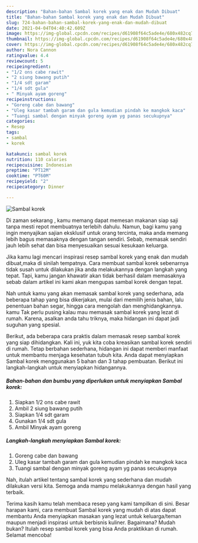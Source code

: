 ```yaml
---
description: "Bahan-bahan Sambal korek yang enak dan Mudah Dibuat"
title: "Bahan-bahan Sambal korek yang enak dan Mudah Dibuat"
slug: 724-bahan-bahan-sambal-korek-yang-enak-dan-mudah-dibuat
date: 2021-04-04T04:40:42.609Z
image: https://img-global.cpcdn.com/recipes/d61908f64c5ade4e/680x482cq70/sambal-korek-foto-resep-utama.jpg
thumbnail: https://img-global.cpcdn.com/recipes/d61908f64c5ade4e/680x482cq70/sambal-korek-foto-resep-utama.jpg
cover: https://img-global.cpcdn.com/recipes/d61908f64c5ade4e/680x482cq70/sambal-korek-foto-resep-utama.jpg
author: Nora Cannon
ratingvalue: 4.4
reviewcount: 5
recipeingredient:
- "1/2 ons cabe rawit"
- "2 siung bawang putih"
- "1/4 sdt garam"
- "1/4 sdt gula"
- " Minyak ayam goreng"
recipeinstructions:
- "Goreng cabe dan bawang"
- "Uleg kasar tambah garam dan gula kemudian pindah ke mangkok kaca"
- "Tuangi sambal dengan minyak goreng ayam yg panas secukupnya"
categories:
- Resep
tags:
- sambal
- korek

katakunci: sambal korek 
nutrition: 110 calories
recipecuisine: Indonesian
preptime: "PT12M"
cooktime: "PT60M"
recipeyield: "2"
recipecategory: Dinner

---
```



![Sambal korek](https://img-global.cpcdn.com/recipes/d61908f64c5ade4e/680x482cq70/sambal-korek-foto-resep-utama.jpg)

Di zaman  sekarang , kamu memang dapat memesan makanan siap saji tanpa mesti repot membuatnya terlebih dahulu. Namun, bagi kamu yang ingin menyajikan sajian eksklusif untuk orang tercinta, maka anda memang lebih bagus memasaknya dengan tangan sendiri. Sebab, memasak sendiri jauh lebih sehat dan bisa menyesuaikan sesuai kesukaan keluarga.

Jika kamu lagi mencari inspirasi resep sambal korek yang enak dan mudah dibuat,maka di sinilah tempatnya. Cara membuat sambal korek  sebenarnya tidak susah untuk dilakukan jika anda melakukannya dengan langkah yang tepat. Tapi, kamu jangan khawatir akan tidak berhasil dalam memasaknya 
sebab dalam artikel ini kami akan mengupas sambal korek dengan tepat.  



Nah untuk kamu yang akan memasak sambal korek yang sederhana, ada beberapa tahap yang bisa dikerjakan, mulai dari memilih jenis bahan, lalu penentuan bahan segar, hingga cara mengolah dan menghidangkannya. kamu Tak perlu pusing kalau mau memasak sambal korek yang lezat di rumah. Karena, asalkan anda  tahu triknya, maka hidangan ini dapat jadi suguhan yang spesial.

Berikut, ada beberapa cara praktis  dalam memasak resep sambal korek yang siap dihidangkan. Kali ini, yuk kita coba kreasikan sambal korek sendiri di rumah. Tetap berbahan sederhana, hidangan ini dapat memberi manfaat untuk membantu menjaga kesehatan tubuh kita. Anda dapat menyiapkan Sambal korek menggunakan 5 bahan dan 3 tahap pembuatan. Berikut ini langkah-langkah untuk menyiapkan hidangannya.

<!--inarticleads1-->

##### Bahan-bahan dan bumbu yang diperlukan untuk menyiapkan Sambal korek:

1. Siapkan 1/2 ons cabe rawit
1. Ambil 2 siung bawang putih
1. Siapkan 1/4 sdt garam
1. Gunakan 1/4 sdt gula
1. Ambil  Minyak ayam goreng




<!--inarticleads2-->

##### Langkah-langkah menyiapkan Sambal korek:

1. Goreng cabe dan bawang
1. Uleg kasar tambah garam dan gula kemudian pindah ke mangkok kaca
1. Tuangi sambal dengan minyak goreng ayam yg panas secukupnya




Nah, itulah artikel tentang  sambal korek  yang sederhana dan mudah dilakukan versi kita. Semoga anda mampu melakukannya dengan hasil yang terbaik. 

Terima kasih kamu telah membaca resep yang kami tampilkan di sini. Besar harapan kami, cara membuat  Sambal korek yang mudah di atas dapat membantu Anda menyiapkan masakan yang lezat untuk keluarga/teman maupun menjadi inspirasi untuk berbisnis kuliner. Bagaimana? Mudah bukan? Itulah resep sambal korek yang bisa Anda praktikkan di rumah. Selamat mencoba!

